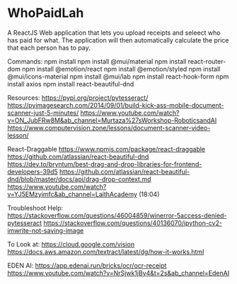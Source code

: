 # WhoPaidLah
A ReactJS Web application that lets you upload receipts and seleect who has paid for what. The application will then automatically calculate the price that each person has to pay.


Commands:
npm install
npm install @mui/material
npm install react-router-dom
npm install @emotion/react
npm install @emotion/styled
npm install @mui/icons-material
npm install @mui/lab
npm install react-hook-form
npm install axios
npm install react-beautiful-dnd


Resources:
https://pypi.org/project/pytesseract/
https://pyimagesearch.com/2014/09/01/build-kick-ass-mobile-document-scanner-just-5-minutes/
https://www.youtube.com/watch?v=ON_JubFRw8M&ab_channel=Murtaza%27sWorkshop-RoboticsandAI
https://www.computervision.zone/lessons/document-scanner-video-lesson/

React-Draggable
https://www.npmjs.com/package/react-draggable
https://github.com/atlassian/react-beautiful-dnd
https://dev.to/bryntum/best-drag-and-drop-libraries-for-frontend-developers-39d5
https://github.com/atlassian/react-beautiful-dnd/blob/master/docs/api/drag-drop-context.md
https://www.youtube.com/watch?v=YJ5EMzyimfc&ab_channel=LaithAcademy (18:04)

Troubleshoot Help:
https://stackoverflow.com/questions/46004859/winerror-5access-denied-pytesseract
https://stackoverflow.com/questions/40136070/ipython-cv2-imwrite-not-saving-image

To Look at:
https://cloud.google.com/vision
https://docs.aws.amazon.com/textract/latest/dg/how-it-works.html

EDEN AI:
https://app.edenai.run/bricks/ocr/ocr-receipt
https://www.youtube.com/watch?v=NrSjwk1jBy4&t=2s&ab_channel=EdenAI
